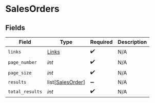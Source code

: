 # SalesOrders


## Fields

| Field                                                 | Type                                                  | Required                                              | Description                                           |
| ----------------------------------------------------- | ----------------------------------------------------- | ----------------------------------------------------- | ----------------------------------------------------- |
| `links`                                               | [Links](../../models/shared/links.md)                 | :heavy_check_mark:                                    | N/A                                                   |
| `page_number`                                         | *int*                                                 | :heavy_check_mark:                                    | N/A                                                   |
| `page_size`                                           | *int*                                                 | :heavy_check_mark:                                    | N/A                                                   |
| `results`                                             | list[[SalesOrder](../../models/shared/salesorder.md)] | :heavy_minus_sign:                                    | N/A                                                   |
| `total_results`                                       | *int*                                                 | :heavy_check_mark:                                    | N/A                                                   |